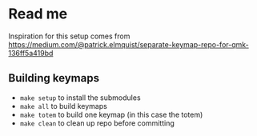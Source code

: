 # Read me

Inspiration for this setup comes from https://medium.com/@patrick.elmquist/separate-keymap-repo-for-qmk-136ff5a419bd

## Building keymaps

- `make setup` to install the submodules
- `make all` to build keymaps
- `make totem` to build one keymap (in this case the totem)
- `make clean` to clean up repo before committing

